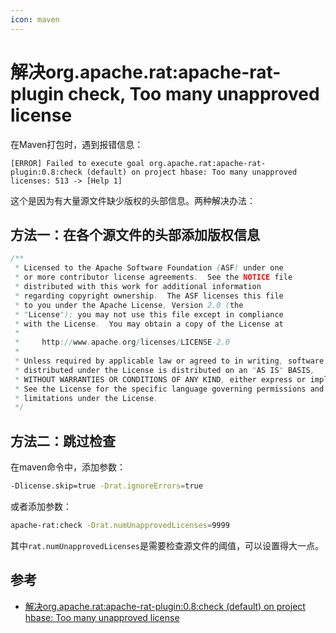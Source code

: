 ```yaml
---
icon: maven
---
```


# 解决org.apache.rat:apache-rat-plugin check, Too many unapproved license

在Maven打包时，遇到报错信息：

````
[ERROR] Failed to execute goal org.apache.rat:apache-rat-plugin:0.8:check (default) on project hbase: Too many unapproved licenses: 513 -> [Help 1]
````
这个是因为有大量源文件缺少版权的头部信息。两种解决办法：

## 方法一：在各个源文件的头部添加版权信息
````java
/**
 * Licensed to the Apache Software Foundation (ASF) under one
 * or more contributor license agreements.  See the NOTICE file
 * distributed with this work for additional information
 * regarding copyright ownership.  The ASF licenses this file
 * to you under the Apache License, Version 2.0 (the
 * "License"); you may not use this file except in compliance
 * with the License.  You may obtain a copy of the License at
 *
 *     http://www.apache.org/licenses/LICENSE-2.0
 *
 * Unless required by applicable law or agreed to in writing, software
 * distributed under the License is distributed on an "AS IS" BASIS,
 * WITHOUT WARRANTIES OR CONDITIONS OF ANY KIND, either express or implied.
 * See the License for the specific language governing permissions and
 * limitations under the License.
 */
````

## 方法二：跳过检查
在maven命令中，添加参数：
````bash
-Dlicense.skip=true -Drat.ignoreErrors=true 
````
或者添加参数：
````bash
apache-rat:check -Drat.numUnapprovedLicenses=9999
````
其中`rat.numUnapprovedLicenses`是需要检查源文件的阈值，可以设置得大一点。

## 参考
- [解决org.apache.rat:apache-rat-plugin:0.8:check (default) on project hbase: Too many unapproved license](https://blog.csdn.net/plgy_Y/article/details/78098285)